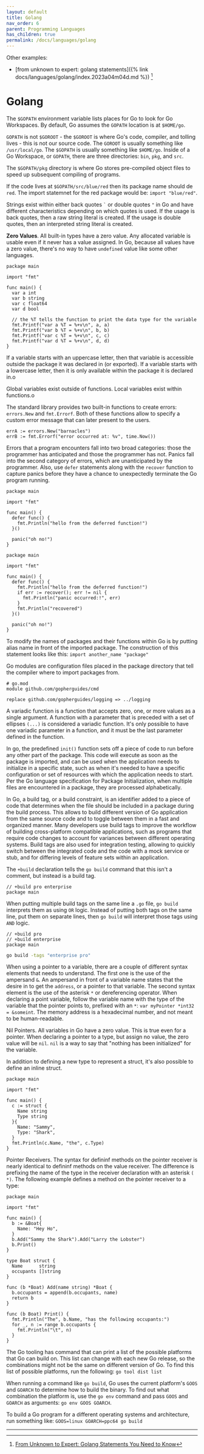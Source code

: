 ```yaml
---
layout: default
title: Golang
nav_order: 6
parent: Programming Languages
has_children: true
permalink: /docs/languages/golang
---
```


Other examples:
- [from unknown to expert: golang statements]({% link docs/languages/golang/index.2023a04m04d.md %}) [^1]

# Golang

The `$GOPATH` environment variable lists places for Go to look for Go Workspaces. By default, Go assumes the `GOPATH` location is at `$HOME/go`.

`GOPATH` is not `$GOROOT` - the `$GOROOT` is where Go's code, compiler, and tolling lives - this is not our source code. The `GOROOT` is usually something like `/usr/local/go`. The `$GOPATH` is usually something like `$HOME/go`. Inside of a Go Workspace, or `GOPATH`, there are three directories: `bin`, `pkg`, and `src`.

The `$GOPATH/pkg` directory is where Go stores pre-compiled object files to speed up subsequent compiling of programs.

If the code lives at `$GOPATH/src/blue/red` then its package name should de `red`. The import statemnet for the red package would be: `import "blue/red"`.

Strings exist within either back quotes `` ` `` or double quotes `"` in Go and have different characteristics depending on which quotes is used. If the usage is back quotes, then a raw string literal is created. If the usage is double quotes, then an interpreted string literal is created.

__Zero Values__. All built-in types have a zero value. Any allocated variable is usable even if it never has a value assigned. In Go, because all values have a zero value, there's no way to have `undefined` value like some other languages.

```golang
package main

import "fmt"

func main() {
  var a int
  var b string
  var c float64
  var d bool

  // the %T tells the function to print the data type for the variable
  fmt.Printf("var a %T = %+v\n", a, a)
  fmt.Printf("var b %T = %+v\n", b, b)
  fmt.Printf("var c %T = %+v\n", c, c)
  fmt.Printf("var d %T = %+v\n", d, d)
}
```

If a variable starts with an uppercase letter, then that variable is accessible outside the package it was declared in (or exported). If a variable starts with a lowercase letter, then it is only available within the package it is declared in.o

Global variables exist outside of functions. Local variables exist within functions.o

The standard library provides two built-in functions to create errors: `errors.New` and `fmt.Errorf`. Both of these functions allow to specify a custom error message that can later present to the users.

```golang
errA := errors.New("barnacles")
errB := fmt.Errorf("error occurred at: %v", time.Now())
```

Errors that a program encounters fall into two broad categories: those the programmer has anticipated and those the programmer has not. Panics fall into the second category of errors, which are unanticipated by the programmer. Also, use `defer` statements along with the `recover` function to capture panics before they have a chance to unexpectedly terminate the Go program running.

```golang
package main

import "fmt"

func main() {
  defer func() {
    fmt.Println("hello from the deferred function!")
  }()

  panic("oh no!")
}
```

```golang
package main

import "fmt"

func main() {
  defer func() {
    fmt.Println("hello from the deferred function!")
    if err := recover(); err != nil {
      fmt.Println("panic occurred:!", err)
    }
    fmt.Println("recovered")
  }()

  panic("oh no!")
}
```

To modify the names of packages and their functions within Go is by putting alias name in front of the imported package. The construction of this statement looks like this: `import another_name "package"`

Go modules are configuration files placed in the package directory that tell the compiler where to import packages from.

```
# go.mod
module github.com/gopherguides/cmd

replace github.com/gopherguides/logging => ../logging
```

A variadic function is a function that accepts zero, one, or more values as a single argument. A function with a parameter that is preceded with a set of ellipses `(...)` is considered a variadic function. It's only possible to have one variadic parameter in a function, and it must be the last parameter defined in the function.

In go, the predefined `init()` function sets off a piece of code to run before any other part of the package. This code will execute as soon as the package is imported, and can be used when the application needs to initialize in a specific state, such as when it's needed to have a specific configuration or set of resources with which the application needs to start. Per the Go language specification for Package Initialization, when multiple files are encountered in a package, they are processed alphabetically.

In Go, a build tag, or a build constraint, is an identifier added to a piece of code that determines when the file should be included in a package during the build process. This allows to build different version of Go application from the same source code and to toggle between them in a fast and organized manner. Many developers use build tags to improve the workflow of building cross-platform compatible applications, such as programs that require code changes to account for variances between different operating systems. Build tags are also used for integration testing, allowing to quickly switch between the integrated code and the code with a mock service or stub, and for differing levels of feature sets within an application.

The `+build` declaration tells the `go build` command that this isn't a comment, but instead is a build tag.

```golang
// +build pro enterprise
package main
```

When putting multiple build tags on the same line a `.go` file, `go build` interprets them as using `OR` logic. Instead of putting both tags on the same line, put them on separate lines, then `go build` will interpret those tags using `AND` logic.

```golang
// +build pro
// +build enterprise
package main
```

```bash
go build -tags "enterprise pro"
```

When using a pointer to a variable, there are a couple of different syntax elements that needs to understand. The first one is the use of the ampersand `&`. An ampersand in front of a variable name states that the desire in to get the `address`, or a pointer to that variable. The second syntax element is the use of the asterisk `*` or dereferencing operator. When declaring a point variable, follow the variable name with the type of the variable that the pointer points to, prefixed with an `*`: `var myPointer *int32 = &someint`. The memory address is a hexadecimal number, and not meant to be human-readable.

Nil Pointers. All variables in Go have a zero value. This is true even for a pointer. When declaring a pointer to a type, but assign no value, the zero value will be `nil`. `nil` is a way to say that "nothing has been initialized" for the variable.

In addition to defining a new type to represent a struct, it's also possible to define an inline struct.

```golang
package main

import "fmt"

func main() {
  c := struct {
    Name string
    Type string
  }{
    Name: "Sammy",
    Type: "Shark",
  }
  fmt.Println(c.Name, "the", c.Type)
}
```

Pointer Receivers. The syntax for defininf methods on the pointer receiver is nearly identical to defininf methods on the value receiver. The difference is prefixing the name of the type in the receiver declaration with an asterisk `(    *)`. The following example defines a method on the pointer receiver to a type:

```golang
package main

import "fmt"

func main() {
  b := &Boat{
    Name: "Hey Ho",
  }
  b.Add("Sammy the Shark").Add("Larry the Lobster")
  b.Print()
}

type Boat struct {
  Name      string
  occupants []string
}

func (b *Boat) Add(name string) *Boat {
  b.occupants = append(b.occupants, name)
  return b
}

func (b Boat) Print() {
  fmt.Println("The", b.Name, "has the following occupants:")
  for _, n := range b.occupants {
    fmt.Println("\t", n)
  }
}
```

The Go tooling has command that can print a list of the possible platforms that Go can build on. This list can change with each new Go release, so the combinations might not be the same on different version of Go. To find this list of possible platforms, run the following: `go tool dist list`

When running a command like `go build`, Go uses the current platform's `GOOS` and `GOARCH` to determine how to build the binary. To find out what combination the platform is, use the `go env` command and pass `GOOS` and `GOARCH` as arguments: `go env GOOS GOARCH`.

To build a Go program for a different operating systems and architecture, run something like: `GOOS=linux GOARCH=ppc64 go build` 


----

[^1]: [From Unknown to Expert: Golang Statements You Need to Know](https://blog.canopas.com/from-unknown-to-expert-golang-statements-you-need-to-know-a1ac97213c04)
